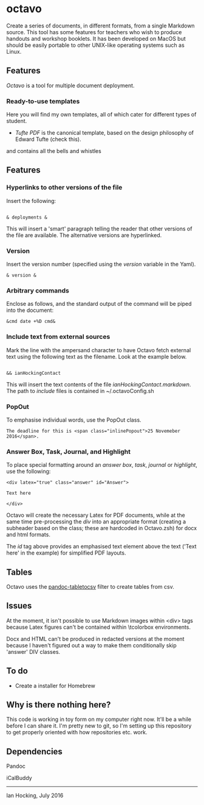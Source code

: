 # octavo

Create a series of documents, in different formats, from a single Markdown source. This tool has some features for teachers who wish to produce handouts and workshop booklets. It has been developed on MacOS but should be easily portable to other UNIX-like operating systems such as Linux.

## Features

*Octavo* is a tool for multiple document deployment.

### Ready-to-use templates

Here you will find my own templates, all of which cater for different types of student.

- *Tufte PDF* is the canonical template, based on the design philosophy of Edward Tufte (check this).

and contains all the bells and whistles


<!-- Put thumbnails for each here -->

## Features

### Hyperlinks to other versions of the file

Insert the following:

~~~

& deployments &

~~~

This will insert a 'smart' paragraph telling the reader that other versions of the file are available. The alternative versions are hyperlinked.

### Version

Insert the version number (specified using the *version* variable in the Yaml).

~~~
& version &
~~~

### Arbitrary commands

Enclose as follows, and the standard output of the command will be piped into the document:

~~~
&cmd date +%D cmd&
~~~

### Include text from external sources

Mark the line with the ampersand character to have Octavo fetch external text using the following text as the filename. Look at the example below.

~~~

&& ianHockingContact

~~~

This will insert the text contents of the file *ianHockingContact.markdown*. The path to *include* files is contained in ~/.octavoConfig.sh

### PopOut

To emphasise individual words, use the PopOut class.

~~~
The deadline for this is <span class="inlinePopout">25 Novemeber 2016</span>.
~~~

### Answer Box, Task, Journal, and Highlight

To place special formatting around an *answer box*, *task*, *journal* or *highlight*, use the following:

~~~
<div latex="true" class="answer" id="Answer">

Text here

</div>
~~~

Octavo will create the necessary Latex for PDF documents, while at the same time pre-processing the *div* into an appropriate format (creating a subheader based on the class; these are hardcoded in Octavo.zsh) for docx and html formats.

The *id* tag above provides an emphasised text element above the text ('Text here' in the example) for simplified PDF layouts.

## Tables

Octavo uses the [pandoc-tabletocsv](https://github.com/baig/pandoc-csv2table) filter to create tables from csv.


## Issues

At the moment, it isn't possible to use Markdown images within \<div\> tags because Latex figures can't be contained within \\tcolorbox environments.

Docx and HTML can't be produced in redacted versions at the moment because I haven't figured out a way to make them conditionally skip 'answer' DIV classes.


## To do

- Create a installer for Homebrew

## Why is there nothing here?

This code is working in toy form on my computer right now. It'll be a while before I can share it. I'm pretty new to git, so I'm setting up this repository to get properly oriented with how repositories etc. work.

## Dependencies

Pandoc

iCalBuddy

---

Ian Hocking, July 2016
